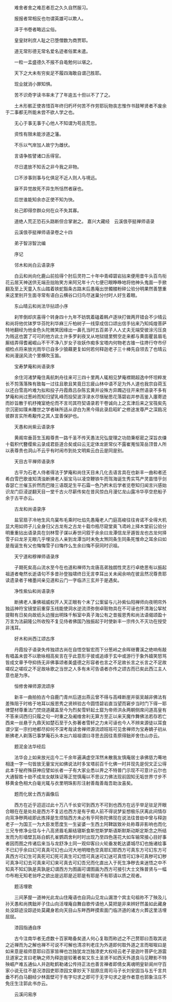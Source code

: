 <!-- { "loadSidebar": true } -->
　　难舍者舍之难忍者忍之久久自然服习。

　　报报者常相反也勿谓英雄可以欺人。

　　泽于书卷者略远尘俗。

　　皇皇财利庶人耻之已堕僧数为商贾耶。

　　道无常形德无常名爱名迹者俗累未遣。

　　一粒一盂盛德久不报不自黾勉何以堪之。

　　天下之大未有穷矣足不履四海敢自谓己胜耶。

　　现业就消小罪知惧。

　　苦不识奇字读书率未了了年逾五十但以不了了之。

　　土木形骸正使吝惜百年终归朽坏何苦不作劳耶玩物丧志惟作书鼓琴贤者不废余于二事都无所能未尝不欲人学之也。

　　无心于事无事于心他人不知谓为苟且荒忽。

　　资性有限未能涉道之藩。

　　不乐以气岸加人故宁为雌伏。

　　言语争胜譬诸口舌得官。

　　尽日遣放不知舌之非今我之非物。

　　口不涉事则事与化俱足不近人则人与境远。

　　寐不异觉故死不异生所恬然者寐也。

　　后世谁能知余亦正使不知为快。

　　处己即得奈群众何在众不失其寡。

　　道绝人荒正恐石头路断但合掌谢之。
嘉兴大藏经　云溪俍亭挺禅师语录


　　云溪俍亭挺禅师语录卷之十四

　　弟子智淙智沇编

　　序记

　　邻木和尚白云语录序

　　白云和尚向化鹿山前拾得个肘后灵符二十年中青嶂碧岩拈来便用昔牛头百鸟衔花云居天神送供无端丑拙贻笑方来阿兄年十六七便已眼睁睁地将他神头鬼面一手掀翻及至上天童入东山踏着铁蛇豁条古路末后愚庵出世髑髅粉碎公验分明果然善慧重来这里别开生面寻常有语白云横谷口归鸟尽迷巢分付时人好生着眼。

　　东山晴云和尚法华拈颂小序

　　刹竿倒却庆喜得个转身四十九年不妨筑着磕着韩卢逐块打做两开错会不少晴云和尚将他优钵罗华芬陀利华麻三斤柏树子一线穿成信口颂出信手拈来乃知炖煌菩萨特地翻经为他金色头陀微笑因缘出一鼻孔当时五百弟子人人丈夫无端受彼涂污压良为贱这也罢了可可的他方此土许多罗刹夜叉从地狱缝里劈空走来都与黄面瞿昙眉毛厮结弄得耆阇崛山不干不净八岁女子妆妖作痴多宝塔内何物老古锥一往搀行夺市仔细检点将来放光雨华已自多少狼藉更复如何若何释迦老子三十棒先自领去了也晴云和尚漫逞风流个里横吹玉笛。

　　宝寿梦庵和尚语录序

　　余住河渚梦庵住禹航刺舟往来可三四十里两人辄相见梦庵襟期超逸中怀坦粹发长不剪落落殊有致每一过往且歌且笑竟日忘疲山林中语不足为外人道也我宗自荷玉以还白雪高吟难为拟和投子丹霞鼎吕杂陈玄黄并设殊方异躅迈往开来然语录不多有梦庵和尚过葱岭而知归望乳峰而投契波浮渌水尽惬秘思花落碧岩并参高鉴入廛寄迹而妙旨散于机杼掩室绝伦而不言司其符契语录若干卷诚向上之玄津后来之宝筏矣先宗沉密如璞未雕世之学者昧所适从谬白为黑今得此录启昭旷之修途发尊严之深扃况彼群言实所希觏传之其人宜善保护也。

　　天愚和尚紫云语录序

　　黄阁帘垂苔生玉殿尊贵一路千圣不传天愚法兄弘燮理之功勋秉枢密之深旨衣缣十载积代簪缨紫云录成君臣道合矣或曰云无定体龙匪常仪不露崔嵬恒笼岳顶昔人所以表尊贵也洞山不云乎有时闹市到处文明紫云白云是同是别。

　　天目古平禅师语录序

　　古平为石老人侍者得法于梦庵和尚住天目未几化去语言具在也新丰一曲和者还希白雪巴歌谁知清浊断拂老人驱宝马以凌空鞭铁牛而驾海诞生秀实笃产灵苗惜乎剑杳瑟亡兰催玉折然而巴陵三语既足生平石霜一色乃矜末后学者览卷知归闻言兴感始识龙门巨浸逆翻天目一堂千古火尽薪传矣在昔风惊白月漫忆龙山露冷华亭空悲船子余于古平亦云。

　　古龙和尚语录序

　　盐官扇子冷地生风鸟窠布毛乘时吐焰先愚庵老人门庭高峻往往肯诺不全得大机显大用如师子儿全身归父古龙有之古龙十载巾瓶尽窥堂奥飞鸢岭上择木堂前公验分明重重拈出语录具在剑林雪子谋以寿世问叙于余余曰龙潭信龙牙遁皆龙也古龙何择雪子曰龙牙无眼几乎埋没古人亲到龙潭当时未免太煞同条生同条死惟命之耳余曰如是哉诞生有父也悔悔雪子曰悔作么生余曰悔不获同时识祖。

　　天宁道和穆禅师语录序

　　子期死矣高山流水至今在也道和禅师为龙唐高弟独朗性灵志行卓绝思有以振起祖道者奄然长逝语句不多昔孙登独啸终日无言李耳出关未闻余响在彼且然况尊贵耶读遗录者于楮墨间亲见道和云门一字临济三玄并于是遇矣。

　　净性紫仙和尚语录序

　　断拂老人秉佛祖威权开人天正眼有个未了公案留与儿孙紫仙阳禅师向夜明帘外独运神符宝镜堂前重穿玉线能使洞水逆流须弥倒卓赃物具在不可诬也怀清海公挈杖提鞋有日矣向故纸头边搜出明珠千斛室中真子海公有之昔报恩秀和尚法语偈颂盈十万言为法嗣隆公所收殁不复见侍者佛国乃独振起于时使新丰一宗传久不灭功在授受非浅耳。

　　好木和尚西江颂古序

　　丹霞投子语录失传独颂古尚在自悟空智宏而下分葱岭之余晖继曹溪之绝响有敲有唱盖未尝不以歌咏相高矣言在乎此意形乎彼或追琢于玄中或游行于象外嬉笑怒骂皆成文章予夺抑扬无非佛事颂者美盛德之形容者也言之不足故长言之长言之不足故嗟叹之嗟叹之不足故咏歌之当世之人多有未可告语者亦传之颂古而已矣此西江主人意也是为序。

　　恒修舍禅师源流颂序

　　新丰一曲拍拍古今自鹿门青州后道出燕云曾不得与高峰断崖并驱吴越非佛法有差殊阻于时格于地耳以报恩秀之贤辨验古今圆悟碧岩直当望而窘步当时门下得一耶律楚材尊重法门焚烧道藏盖至今为烈矣雪轩起土窟为帝师洪永两朝侧席问道高皇有不答来词西归只履之句一时重之及阇维舍利无算方至正以来天魔作舞佛法若存若亡西来一丝悬于九鼎天如楚石至于久弥著者雪轩之力未可诬也今人不辨来源徒以耳食谓少室一宗扫地都尽抑何不深考哉读舍禅师源流颂班班可见舍禅师为宝寿嫡子初从断拂老人剃落已事梦庵石头本出六祖祖谓曰寻思去因往青原得鈯斧舍住山亦云。

　　题泥金法华经后

　　法华会上如来放光迄今二千余年遍满虚空浑然未散我友慎庵居士承佛慈力蓦地相逢一字一句皆放无量宝光如佛说法时多宝塔前百千化佛一时并现先是倪文正公得此本于秘府殊获神应譬如长者一子有大家业悉以畀之不特普门示现不可意计云尔也大通智胜十劫不成龙女献珠证等正觉慎庵以不思议力佛法现前固知无垢世界寸步不移黄金色相大白毫光辄与衣里明珠影形注射善哉善哉吾助汝喜矣。

　　题而化居士西方画像后

　　西方在近乎迢迢过此十万八千长安可到西方不可到也西方在远乎举足驻足开眼合眼在在是处处是西方不复远也西方是有乎痴人前不得说梦妄想极乐厌离此间情存向背净秽两岐即此拣择是生烦恼西方未必有乎阿弥陀佛现在说法往昔劫中曾与释迦老子一为国王一为大臣发愿度生一生娑婆一生西土阿鞞跋致补处称尊非影响也而化三兄专修净业往与十八高贤眉毛厮结寝斯食斯觉斯梦斯语斯默斯动斯定斯念之所结发而为形墙壁瓦砾白鹤孔雀鹦鹉舍利时时出现乃至四色莲花大如车输常接心目好事者因而图之传诸后来当与龙舒净土同一观仰客曰火轮垂发乾达婆城尽幻也施诸绘事不已幻乎余曰幻可真真可幻也山河大地明暗色空真耶幻耶西方可真东方可幻东方可真西方可幻生可真死可幻死可真生可幻悟可真迷可幻迷可真悟可幻净可真秽可幻秽可真净可幻去可真来可幻来可真去可幻吾兄而化直出入于死生净秽去来迷悟之中不知真不知幻孰是真孰是幻谓西方为图画可谓图画为西方可接引大士文殊普贤与一幅巾布袍无知老翁呼之欲出是远耶是近耶是有耶是不有耶请以质之观者。

　　题活埋歌

　　三间茅屋一道神光此龙山住庵语也自洞山见龙山漏泄个宾主句祖祢不了殃及儿孙天愚和尚携鈯斧子住山向活埋庵自舞自歌传语他人莫把是非来辨好然虽如此藏身处没踪迹没踪迹处莫藏身若向天目山东畔西畔摸索面门临济道的诸方火葬这里活埋屈屈。

　　漆园指通自序

　　古今注南华者无虑数十百家略备矣道人何心复取而称述之不己赘耶曰吾取其说之近禅而为之解也禅不可说不可解也清凉判老庄为外道即何取外道之言而呶呶曰是如来意是祖师意耶曰百家皆禅也岂独犹龙岂独漆吏大权经云老子是迦叶菩萨化游震旦道家之言曰老聃之师为释迦是较著者矣又东土圣贤不如西天外道良马见鞭影不特殃崛产难五通仙人并迦毗鹤勒诸公传持正法也善言禅者即倩女离魂明皇斩阆州守百家小说无往不是况漆园吏耶漆园文章妙天下屈原庄周司马子长刘安固当与五千言共垂不朽白马翻经少林面壁可于有字句求之即可于无字句求之是作者意也郭象注庄不免庄生注郭此书亦云。

　　云溪问易序

